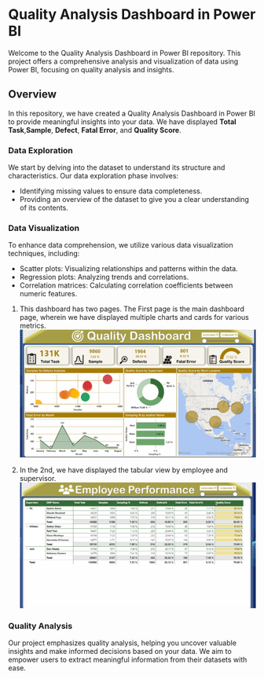 # Quality Analysis Dashboard in Power BI

Welcome to the Quality Analysis Dashboard in Power BI repository. This project offers a comprehensive analysis and visualization of data using Power BI, focusing on quality analysis and insights. 

## Overview

In this repository, we have created a Quality Analysis Dashboard in Power BI to provide meaningful insights into your data. We have displayed **Total Task**,**Sample**, **Defect**, **Fatal Error**, and **Quality Score**.

### Data Exploration

We start by delving into the dataset to understand its structure and characteristics. Our data exploration phase involves:

- Identifying missing values to ensure data completeness.
- Providing an overview of the dataset to give you a clear understanding of its contents.

### Data Visualization

To enhance data comprehension, we utilize various data visualization techniques, including:

- Scatter plots: Visualizing relationships and patterns within the data.
- Regression plots: Analyzing trends and correlations.
- Correlation matrices: Calculating correlation coefficients between numeric features.

1. This dashboard has two pages. The First page is the main dashboard page, wherein we have displayed multiple charts and cards for various metrics.
![image](<Screenshot (3).png>)



2. In the 2nd, we have displayed the tabular view by employee and supervisor.
![image](<Screenshot (4).png>)

### Quality Analysis

Our project emphasizes quality analysis, helping you uncover valuable insights and make informed decisions based on your data. We aim to empower users to extract meaningful information from their datasets with ease.








